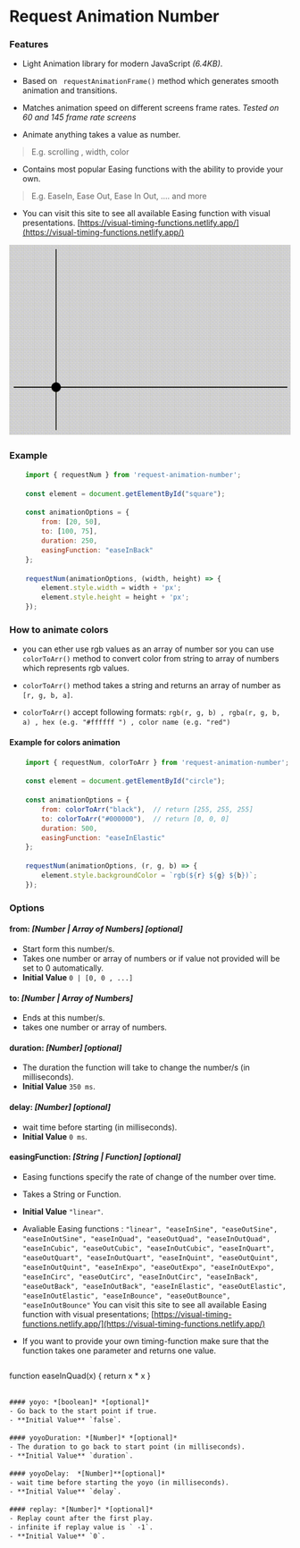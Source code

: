 
# Request Animation Number

### Features

- Light Animation library for modern JavaScript *(6.4KB)*.

- Based on ` requestAnimationFrame()` method which generates smooth animation and transitions.

- Matches animation speed on different screens frame rates. *Tested on 60 and 145 frame rate screens*

- Animate anything takes a value as number.
> E.g. scrolling , width, color

- Contains most popular Easing functions with the ability to provide your own.
> E.g. EaseIn, Ease Out, Ease In Out, .... and more

- You can visit this site to see all available Easing function with visual presentations.
[https://visual-timing-functions.netlify.app/](https://visual-timing-functions.netlify.app/)

[![](https://github.com/alabsi91/request-animation-number/blob/media/20210613_185929~1.gif)](https://visual-timing-functions.netlify.app/)

### Example

```javascript
    import { requestNum } from 'request-animation-number';

    const element = document.getElementById("square");

    const animationOptions = {
		from: [20, 50], 
		to: [100, 75], 
		duration: 250, 
		easingFunction: "easeInBack"
	};

    requestNum(animationOptions, (width, height) => {
    	element.style.width = width + 'px';
    	element.style.height = height + 'px';
    });
```

### How to animate colors
- you can ether use rgb values as an array of number sor you can use `colorToArr()` method to convert color from string to array of numbers which represents rgb values.

-  `colorToArr()` method takes a string and returns an array of number as `[r, g, b, a]`.
- `colorToArr()` accept following formats: 
`rgb(r, g, b) , rgba(r, g, b, a) , hex (e.g. "#ffffff ") , color name (e.g. "red")`

#### Example for colors animation
```javascript
    import { requestNum, colorToArr } from 'request-animation-number';

    const element = document.getElementById("circle");

    const animationOptions = {
		from: colorToArr("black"),  // return [255, 255, 255]
		to: colorToArr("#000000"),  // return [0, 0, 0]
		duration: 500,
		easingFunction: "easeInElastic"
	};

    requestNum(animationOptions, (r, g, b) => {
    	element.style.backgroundColor = `rgb(${r} ${g} ${b})`;
    });
```

###  Options

#### from: *[Number | Array of Numbers]* *[optional]*
- Start form this number/s.
- Takes one number or array of numbers or if value not provided will be set to 0 automatically.
- **Initial Value** `0 | [0, 0 , ...]`

#### to: *[Number | Array of Numbers]*
- Ends at this number/s.
- takes one number or array of numbers.

#### duration: *[Number]* *[optional]*
- The duration the function will take to change the number/s (in milliseconds).
- **Initial Value** `350 ms`.

#### delay: *[Number]* *[optional]*
- wait time before starting (in milliseconds).
- **Initial Value** `0 ms`.

#### easingFunction: *[String | Function]* *[optional]*
- Easing functions specify the rate of change of the number over time.
- Takes a String or Function.
- **Initial Value** `"linear"`.
- Avaliable Easing functions : `"linear", "easeInSine", "easeOutSine", "easeInOutSine", "easeInQuad", "easeOutQuad", "easeInOutQuad", "easeInCubic", "easeOutCubic", "easeInOutCubic", "easeInQuart", "easeOutQuart", "easeInOutQuart", "easeInQuint", "easeOutQuint", "easeInOutQuint", "easeInExpo", "easeOutExpo", "easeInOutExpo", "easeInCirc", "easeOutCirc", "easeInOutCirc", "easeInBack", "easeOutBack", "easeInOutBack", "easeInElastic", "easeOutElastic", "easeInOutElastic", "easeInBounce", "easeOutBounce", "easeInOutBounce"`
You can visit this site to see all available Easing function with visual presentations;
[https://visual-timing-functions.netlify.app/](https://visual-timing-functions.netlify.app/)

- If you want to provide your own timing-function make sure that the function takes one parameter and returns one value.

>```javascript
   function easeInQuad(x) {
    return x * x
    }
```

#### yoyo: *[boolean]* *[optional]*
- Go back to the start point if true.
- **Initial Value** `false`.

#### yoyoDuration: *[Number]* *[optional]*
- The duration to go back to start point (in milliseconds).
- **Initial Value** `duration`.

#### yoyoDelay:  *[Number]**[optional]*
- wait time before starting the yoyo (in milliseconds).
- **Initial Value** `delay`.

#### replay: *[Number]* *[optional]*
- Replay count after the first play.
- infinite if replay value is ` -1`.
- **Initial Value** `0`.
